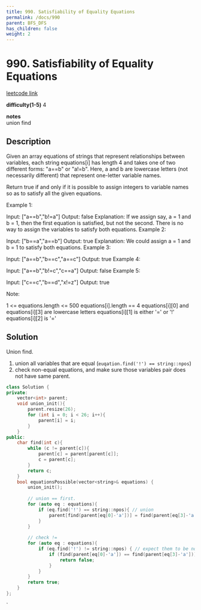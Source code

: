 ```yaml
---
title: 990. Satisfiability of Equality Equations
permalink: /docs/990
parent: BFS_DFS
has_children: false
weight: 2
---
```

# 990. Satisfiability of Equality Equations
[leetcode link](https://leetcode.com/problems/satisfiability-of-equality-equations/)

**difficulty(1-5)** 
4

**notes**   
union find

## Description
Given an array equations of strings that represent relationships between variables, each string equations[i] has length 4 and takes one of two different forms: "a==b" or "a!=b".  Here, a and b are lowercase letters (not necessarily different) that represent one-letter variable names.

Return true if and only if it is possible to assign integers to variable names so as to satisfy all the given equations.

 

Example 1:

Input: ["a==b","b!=a"]
Output: false
Explanation: If we assign say, a = 1 and b = 1, then the first equation is satisfied, but not the second.  There is no way to assign the variables to satisfy both equations.
Example 2:

Input: ["b==a","a==b"]
Output: true
Explanation: We could assign a = 1 and b = 1 to satisfy both equations.
Example 3:

Input: ["a==b","b==c","a==c"]
Output: true
Example 4:

Input: ["a==b","b!=c","c==a"]
Output: false
Example 5:

Input: ["c==c","b==d","x!=z"]
Output: true
 

Note:

1 <= equations.length <= 500
equations[i].length == 4
equations[i][0] and equations[i][3] are lowercase letters
equations[i][1] is either '=' or '!'
equations[i][2] is '='

## Solution

Union find. 

1. union all variables that are equal (`euqation.find('!') == string::npos`)
2. check non-equal equations, and make sure those variables pair does not have same parent.


```c++
class Solution {
private:
    vector<int> parent;
    void union_init(){
        parent.resize(26);
        for (int i = 0; i < 26; i++){
            parent[i] = i;
        }
    }
public:
    char find(int c){
        while (c != parent[c]){
            parent[c] = parent[parent[c]];
            c = parent[c];
        }
        return c;
    }
    bool equationsPossible(vector<string>& equations) {
        union_init();
        
        // union == first. 
        for (auto eq : equations){
            if (eq.find('!') == string::npos){ // union
                parent[find(parent[eq[0]-'a'])] = find(parent[eq[3]-'a']);
            }
        }
        
        // check != 
        for (auto eq : equations){
            if (eq.find('!') != string::npos) { // expect them to be not in same group
                if (find(parent[eq[0]-'a']) == find(parent[eq[3]-'a'])){
                    return false;
                }
            }
        }
        return true;
    }
};
```

<!-- 
Default label
{: .label }

Blue label
{: .label .label-blue }

Stable
{: .label .label-green }

New release
{: .label .label-purple }

Coming soon
{: .label .label-yellow }

Deprecated
{: .label .label-red } -->
`
